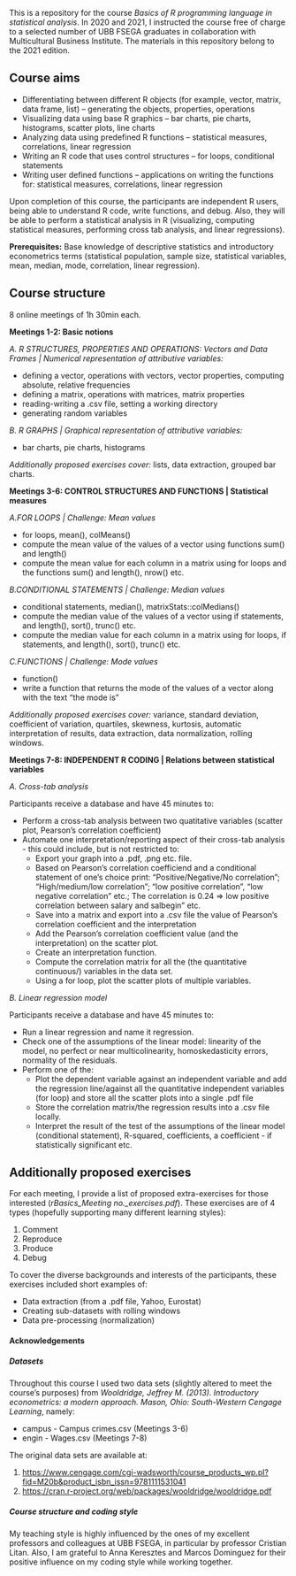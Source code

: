 This is a repository for the course *Basics of R programming language in statistical analysis*. In 2020 and 2021, I instructed the course free of charge to a selected
number of UBB FSEGA graduates in collaboration with Multicultural Business Institute. The materials in this repository belong to the 2021 edition.

## Course aims

- Differentiating between different R objects (for example, vector,
  matrix, data frame, list) – generating the objects, properties,
  operations
- Visualizing data using base R graphics – bar charts, pie charts,
  histograms, scatter plots, line charts
- Analyzing data using predefined R functions – statistical measures,
  correlations, linear regression
- Writing an R code that uses control structures – for loops,
  conditional statements
- Writing user defined functions – applications on writing the functions
  for: statistical measures, correlations, linear regression

Upon completion of this course, the participants are independent R
users, being able to understand R code, write functions, and debug.
Also, they will be able to perform a statistical analysis in R
(visualizing, computing statistical measures, performing cross tab
analysis, and linear regressions).

**Prerequisites:** Base knowledge of descriptive statistics and
introductory econometrics terms (statistical population, sample size,
statistical variables, mean, median, mode, correlation, linear
regression).

## Course structure

8 online meetings of 1h 30min each.

**Meetings 1-2: Basic notions**

*A. R STRUCTURES, PROPERTIES AND OPERATIONS: Vectors and Data Frames \|
Numerical representation of attributive variables:*

- defining a vector, operations with vectors, vector properties,
  computing absolute, relative frequencies
- defining a matrix, operations with matrices, matrix properties
- reading-writing a .csv file, setting a working directory
- generating random variables

*B. R GRAPHS \| Graphical representation of attributive variables:*

- bar charts, pie charts, histograms

*Additionally proposed exercises cover:* lists, data extraction, grouped
bar charts.

**Meetings 3-6: CONTROL STRUCTURES AND FUNCTIONS \| Statistical
measures**

*A.FOR LOOPS \| Challenge: Mean values*

- for loops, mean(), colMeans()
- compute the mean value of the values of a vector using functions sum()
  and length()
- compute the mean value for each column in a matrix using for loops and
  the functions sum() and length(), nrow() etc.

*B.CONDITIONAL STATEMENTS \| Challenge: Median values*

- conditional statements, median(), matrixStats::colMedians()
- compute the median value of the values of a vector using if
  statements, and length(), sort(), trunc() etc.
- compute the median value for each column in a matrix using for loops,
  if statements, and length(), sort(), trunc() etc.

*C.FUNCTIONS \| Challenge: Mode values*

- function()
- write a function that returns the mode of the values of a vector along
  with the text “the mode is”

*Additionally proposed exercises cover:* variance, standard deviation,
coefficient of variation, quartiles, skewness, kurtosis, automatic
interpretation of results, data extraction, data normalization, rolling
windows.

**Meetings 7-8: INDEPENDENT R CODING \| Relations between statistical
variables**

*A. Cross-tab analysis*

Participants receive a database and have 45 minutes to:

- Perform a cross-tab analysis between two quatitative variables
  (scatter plot, Pearson’s correlation coefficient)
- Automate one interpretation/reporting aspect of their cross-tab
  analysis - this could include, but is not restricted to:
  - Export your graph into a .pdf, .png etc. file.
  - Based on Pearson’s correlation coefficiend and a conditional
    statement of one’s choice print: “Positive/Negative/No correlation”;
    “High/medium/low correlation”; “low positive correlation”, “low
    negative correlation” etc.; The correlation is 0.24 =\> low positive
    correlation between salary and salbegin” etc.
  - Save into a matrix and export into a .csv file the value of
    Pearson’s correlation coefficient and the interpretation
  - Add the Pearson’s correlation coefficient value (and the
    interpretation) on the scatter plot.
  - Create an interpretation function.
  - Compute the correlation matrix for all the (the quantitative
    continuous/) variables in the data set.
  - Using a for loop, plot the scatter plots of multiple variables.

*B. Linear regression model*

Participants receive a database and have 45 minutes to:

- Run a linear regression and name it regression.
- Check one of the assumptions of the linear model: linearity of the
  model, no perfect or near multicolinearity, homoskedasticity errors,
  normality of the residuals.
- Perform one of the:
  - Plot the dependent variable against an independent variable and add
    the regression line/against all the quantitative independent
    variables (for loop) and store all the scatter plots into a single
    .pdf file
  - Store the correlation matrix/the regression results into a .csv file
    locally.
  - Interpret the result of the test of the assumptions of the linear
    model (conditional statement), R-squared, coefficients, a
    coefficient - if statistically significant etc.

## Additionally proposed exercises

For each meeting, I provide a list of proposed extra-exercises for those
interested (*rBasics_Meeting no.\_exercises.pdf*). These exercises are
of 4 types (hopefully supporting many different learning styles):

1.  Comment
2.  Reproduce
3.  Produce
4.  Debug

To cover the diverse backgrounds and interests of the participants,
these exercises included short examples of:

- Data extraction (from a .pdf file, Yahoo, Eurostat)
- Creating sub-datasets with rolling windows
- Data pre-processing (normalization)

#### Acknowledgements

##### Datasets

Throughout this course I used two data sets (slightly altered to meet
the course’s purposes) from *Wooldridge, Jeffrey M. (2013). Introductory
econometrics: a modern approach. Mason, Ohio: South-Western Cengage
Learning*, namely:

- campus - Campus crimes.csv (Meetings 3-6)
- engin - Wages.csv (Meetings 7-8)

The original data sets are available at:

1.  <https://www.cengage.com/cgi-wadsworth/course_products_wp.pl?fid=M20b&product_isbn_issn=9781111531041>
2.  <https://cran.r-project.org/web/packages/wooldridge/wooldridge.pdf>

##### Course structure and coding style

My teaching style is highly influenced by the ones of my excellent
professors and colleagues at UBB FSEGA, in particular by professor
Cristian Litan. Also, I am grateful to Anna Keresztes and Marcos
Dominguez for their positive influence on my coding style while working
together.
